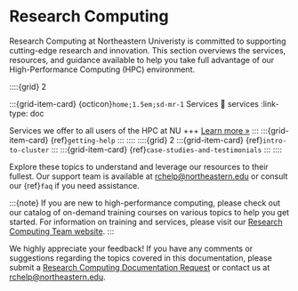 # Research Computing

Research Computing at Northeastern Univeristy is committed to supporting cutting-edge research and innovation. This section overviews the services, resources, and guidance available to help you take full advantage of our High-Performance Computing (HPC) environment.

::::{grid} 2

:::{grid-item-card} {octicon}`home;1.5em;sd-mr-1` Services
:link: services
:link-type: doc

Services we offer to all users of the HPC at NU
+++
[Learn more »](services)
:::
:::{grid-item-card} {ref}`getting-help`
:::
::::
::::{grid} 2
:::{grid-item-card} {ref}`intro-to-cluster`
:::
:::{grid-item-card} {ref}`case-studies-and-testimonials`
:::
::::

Explore these topics to understand and leverage our resources to their fullest. Our support team is available at <rchelp@northeastern.edu> or consult our {ref}`faq` if you need assistance.

:::{note}
If you are new to high-performance computing, please check out our catalog of on-demand training courses on various topics to help you get started. For information on training and services, please visit our [Research Computing Team website].
:::

We highly appreciate your feedback! If you have any comments or suggestions regarding the topics covered in this documentation, please submit a [Research Computing Documentation Request] or contact us at <rchelp@northeastern.edu>.


[research computing documentation request]: https://bit.ly/NURC-Documentation
[research computing team website]: https://rc.northeastern.edu
